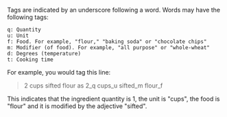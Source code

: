 Tags are indicated by an underscore following a word. Words may have the following tags:

	q: Quantity
	u: Unit
	f: Food. For example, "flour," "baking soda" or "chocolate chips"
	m: Modifier (of food). For example, "all purpose" or "whole-wheat"
	d: Degrees (temperature)
	t: Cooking time

For example, you would tag this line:
> 2 cups sifted flour
as
> 2_q cups_u sifted_m flour_f

This indicates that the ingredient quantity is 1, the unit is "cups", the food is "flour" and it is modified by the adjective "sifted". 